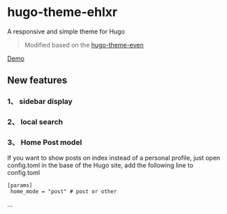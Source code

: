 # hugo-theme-ehlxr

A responsive and simple theme for Hugo

> Modified based on the [hugo-theme-even](https://github.com/olOwOlo/hugo-theme-even)

[Demo](https://ehlxr.github.io)

## New features

### 1、 sidebar display
### 2、 local search
### 3、 Home Post model
If you want to show posts on index instead of a personal profile, just open config.toml in the base of the Hugo site, add the following line to config.toml

```
[params]
 home_mode = "post" # post or other
```
...
